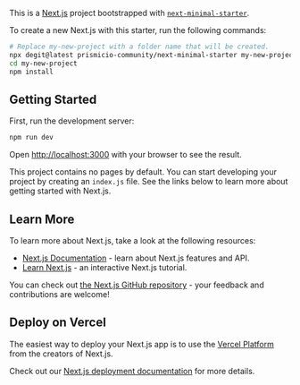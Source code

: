 This is a [Next.js](https://nextjs.org/) project bootstrapped with [`next-minimal-starter`](https://github.com/prismicio-community/next-minimal-starter).

To create a new Next.js with this starter, run the following commands:

```sh
# Replace my-new-project with a folder name that will be created.
npx degit@latest prismicio-community/next-minimal-starter my-new-project
cd my-new-project
npm install
```

## Getting Started

First, run the development server:

```bash
npm run dev
```

Open [http://localhost:3000](http://localhost:3000) with your browser to see the result.

This project contains no pages by default. You can start developing your project by creating an `index.js` file. See the links below to learn more about getting started with Next.js.

## Learn More

To learn more about Next.js, take a look at the following resources:

- [Next.js Documentation](https://nextjs.org/docs) - learn about Next.js features and API.
- [Learn Next.js](https://nextjs.org/learn) - an interactive Next.js tutorial.

You can check out [the Next.js GitHub repository](https://github.com/vercel/next.js/) - your feedback and contributions are welcome!

## Deploy on Vercel

The easiest way to deploy your Next.js app is to use the [Vercel Platform](https://vercel.com/new?utm_medium=default-template&filter=next.js&utm_source=create-next-app&utm_campaign=create-next-app-readme) from the creators of Next.js.

Check out our [Next.js deployment documentation](https://nextjs.org/docs/deployment) for more details.
